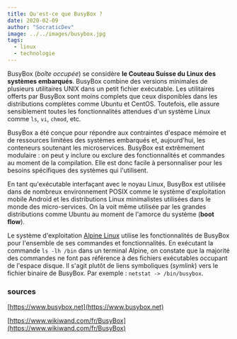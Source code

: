 ```yaml
---
title: Qu'est-ce que BusyBox ?
date: 2020-02-09
author: "SocraticDev"
image: ../../images/busybox.jpg
tags:
  - linux
  - technologie
---
```

BusyBox (_boîte occupée_) se considère __le Couteau Suisse du Linux des systèmes embarqués__. BusyBox combine des versions minimales de plusieurs utilitaires UNIX dans un petit fichier exécutable. Les utilitaires offerts par BusyBox sont moins complets que ceux disponibles dans les distributions complètes comme Ubuntu et CentOS. Toutefois, elle assure sensiblement toutes les fonctionnalités attendues d'un système Linux comme ``ls``, ``vi``, ``chmod``, etc.

BusyBox a été conçue pour répondre aux contraintes d'espace mémoire et de ressources limitées des systèmes embarqués et, aujourd'hui, les conteneurs soutenant les microservices. BusyBox est extrêmement modulaire : on peut y inclure ou exclure des fonctionnalités et commandes au moment de la compilation. Elle est donc facile à personnaliser pour les besoins spécifiques des systèmes qui l'utilisent.

En tant qu'exécutable interfaçant avec le noyau Linux, BusyBox est utilisée dans de nombreux environnement POSIX comme le système d'exploitation mobile Android et les distributions Linux minimalistes utilisées dans le monde des micro-services. On la voit même utilisée par les grandes distributions comme Ubuntu au moment de l'amorce du système (__boot flow__).

Le système d'exploitation [Alpine Linux](https://alpinelinux.org/) utilise les fonctionnalités de BusyBox pour l'ensemble de ses commandes et fonctionnalités. En exécutant la commande ``ls -lh /bin`` dans un terminal Alpine, on constate que la majorité des commandes ne font pas référence à des fichiers exécutables occupant de l'espace disque. Il s'agit plutôt de liens symboliques (_symlink_) vers le fichier binaire de BusyBox. Par exemple : ``netstat -> /bin/busybox``.

### sources

[https://www.busybox.net](https://www.busybox.net)

[https://www.wikiwand.com/fr/BusyBox](https://www.wikiwand.com/fr/BusyBox)